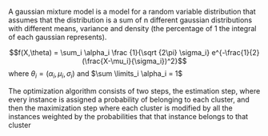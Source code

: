 A gaussian mixture model is a model for a random variable distribution that assumes that the distribution is a sum of n different gaussian distributions with different means, variance and density (the percentage of 1 the integral of each gaussian represents).

$$f(X,\theta) = \sum_i \alpha_i \frac {1}{\sqrt {2\pi} \sigma_i} e^{-\frac{1}{2}(\frac{X-\mu_i}{\sigma_i})^2}$$where $\theta_i = (\alpha_i, \mu_i, \sigma_i)$ and $\sum \limits_i \alpha_i = 1$

The optimization algorithm consists of two steps, the estimation step, where every instance is assigned a probability of belonging to each cluster, and then the maximization step where each cluster is modified by all the instances weighted by the probabilities that that instance belongs to that cluster